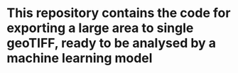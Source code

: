 # This repository contains the code for exporting a large area to single geoTIFF, ready to be analysed by a machine learning model
